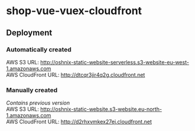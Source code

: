 # shop-vue-vuex-cloudfront

## Deployment

### Automatically created
AWS S3 URL: http://oshnix-static-website-serverless.s3-website-eu-west-1.amazonaws.com     
AWS CloudFront URL: http://dtcqr3jir4q2g.cloudfront.net      

### Manually created
*Contains previous version*     
AWS S3 URL: http://oshnix-static-website.s3-website.eu-north-1.amazonaws.com     
AWS CloudFront URL: http://d2rhxvmkex27ej.cloudfront.net
